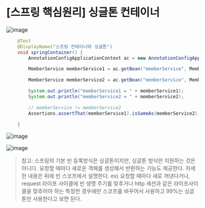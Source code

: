 # [스프링 핵심원리] 싱글톤 컨테이너

![image](https://user-images.githubusercontent.com/37948906/142727885-13c1b9bd-ac28-46c1-8a35-c2766bf9da25.png)

```java
    @Test
    @DisplayName("스프링 컨테이너와 싱글톤")
    void springContainer() {
        AnnotationConfigApplicationContext ac = new AnnotationConfigApplicationContext(AppConfig.class);

        MemberService memberService1 = ac.getBean("memberService", MemberService.class);

        MemberService memberService2 = ac.getBean("memberService", MemberService.class);

        System.out.println("memberService1 = " + memberService1);
        System.out.println("memberService2 = " + memberService2);

        // memberService != memberService2
        Assertions.assertThat(memberService1).isSameAs(memberService2);

    }

```
![image](https://user-images.githubusercontent.com/37948906/142728000-f0ad97b2-5a31-415d-abc6-0bc848e36ca4.png)

![image](https://user-images.githubusercontent.com/37948906/142728002-cca03e93-75d2-4fb4-8fff-053910be6bad.png)

> 참고: 스프링의 기본 빈 등록방식은 싱글톤이지만, 싱글톤 방식만 지원하는 것은 아니다. 요청할 때마다 새로운 객체를 생성해서 반환하는 기능도 제공한다. 자세한 내용은 뒤에 빈 스코프에서 설명한다.
> ex) 요청할 때마다 새로 꺼낸다거나, request 라이프 사이클에 빈 생명 주기를 맞추거나 http 세션과 같은 라이프사이클을 맞추어야 하는 특정한 경우에만 스코프를 바꾸어서 사용하고 99%는 싱글톤만 사용한다고 보면 된다.
